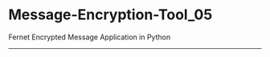 # Message-Encryption-Tool_05
Fernet Encrypted Message Application in Python

-------------------------------------------------------------
